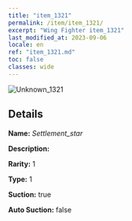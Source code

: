 ```yaml
---
title: "item_1321"
permalink: /item/item_1321/
excerpt: "Wing Fighter item_1321"
last_modified_at: 2023-09-06
locale: en
ref: "item_1321.md"
toc: false
classes: wide
---
```



 ![Unknown_1321](/images/item/Settlement_star_p.png)



## Details

 **Name:** *Settlement_star* 

 **Description:** 

 **Rarity:** 1 

 **Type:** 1 

 **Suction:** true 

 **Auto Suction:** false 


